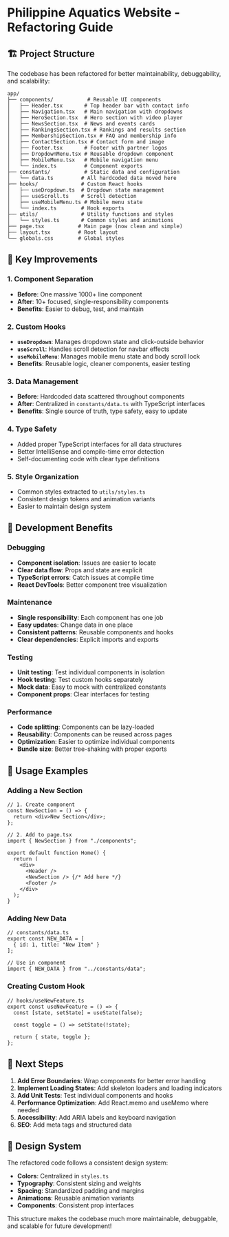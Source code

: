 # Philippine Aquatics Website - Refactoring Guide

## 🏗️ Project Structure

The codebase has been refactored for better maintainability, debuggability, and scalability:

```
app/
├── components/           # Reusable UI components
│   ├── Header.tsx       # Top header bar with contact info
│   ├── Navigation.tsx   # Main navigation with dropdowns
│   ├── HeroSection.tsx  # Hero section with video player
│   ├── NewsSection.tsx  # News and events cards
│   ├── RankingsSection.tsx # Rankings and results section
│   ├── MembershipSection.tsx # FAQ and membership info
│   ├── ContactSection.tsx # Contact form and image
│   ├── Footer.tsx       # Footer with partner logos
│   ├── DropdownMenu.tsx # Reusable dropdown component
│   ├── MobileMenu.tsx   # Mobile navigation menu
│   └── index.ts         # Component exports
├── constants/           # Static data and configuration
│   └── data.ts         # All hardcoded data moved here
├── hooks/              # Custom React hooks
│   ├── useDropdown.ts  # Dropdown state management
│   ├── useScroll.ts    # Scroll detection
│   ├── useMobileMenu.ts # Mobile menu state
│   └── index.ts        # Hook exports
├── utils/              # Utility functions and styles
│   └── styles.ts       # Common styles and animations
├── page.tsx           # Main page (now clean and simple)
├── layout.tsx         # Root layout
└── globals.css        # Global styles
```

## 🎯 Key Improvements

### 1. **Component Separation**
- **Before**: One massive 1000+ line component
- **After**: 10+ focused, single-responsibility components
- **Benefits**: Easier to debug, test, and maintain

### 2. **Custom Hooks**
- **`useDropdown`**: Manages dropdown state and click-outside behavior
- **`useScroll`**: Handles scroll detection for navbar effects
- **`useMobileMenu`**: Manages mobile menu state and body scroll lock
- **Benefits**: Reusable logic, cleaner components, easier testing

### 3. **Data Management**
- **Before**: Hardcoded data scattered throughout components
- **After**: Centralized in `constants/data.ts` with TypeScript interfaces
- **Benefits**: Single source of truth, type safety, easy to update

### 4. **Type Safety**
- Added proper TypeScript interfaces for all data structures
- Better IntelliSense and compile-time error detection
- Self-documenting code with clear type definitions

### 5. **Style Organization**
- Common styles extracted to `utils/styles.ts`
- Consistent design tokens and animation variants
- Easier to maintain design system

## 🔧 Development Benefits

### **Debugging**
- **Component isolation**: Issues are easier to locate
- **Clear data flow**: Props and state are explicit
- **TypeScript errors**: Catch issues at compile time
- **React DevTools**: Better component tree visualization

### **Maintenance**
- **Single responsibility**: Each component has one job
- **Easy updates**: Change data in one place
- **Consistent patterns**: Reusable components and hooks
- **Clear dependencies**: Explicit imports and exports

### **Testing**
- **Unit testing**: Test individual components in isolation
- **Hook testing**: Test custom hooks separately
- **Mock data**: Easy to mock with centralized constants
- **Component props**: Clear interfaces for testing

### **Performance**
- **Code splitting**: Components can be lazy-loaded
- **Reusability**: Components can be reused across pages
- **Optimization**: Easier to optimize individual components
- **Bundle size**: Better tree-shaking with proper exports

## 📝 Usage Examples

### **Adding a New Section**
```tsx
// 1. Create component
const NewSection = () => {
  return <div>New Section</div>;
};

// 2. Add to page.tsx
import { NewSection } from "./components";

export default function Home() {
  return (
    <div>
      <Header />
      <NewSection /> {/* Add here */}
      <Footer />
    </div>
  );
}
```

### **Adding New Data**
```tsx
// constants/data.ts
export const NEW_DATA = [
  { id: 1, title: "New Item" }
];

// Use in component
import { NEW_DATA } from "../constants/data";
```

### **Creating Custom Hook**
```tsx
// hooks/useNewFeature.ts
export const useNewFeature = () => {
  const [state, setState] = useState(false);
  
  const toggle = () => setState(!state);
  
  return { state, toggle };
};
```

## 🚀 Next Steps

1. **Add Error Boundaries**: Wrap components for better error handling
2. **Implement Loading States**: Add skeleton loaders and loading indicators
3. **Add Unit Tests**: Test individual components and hooks
4. **Performance Optimization**: Add React.memo and useMemo where needed
5. **Accessibility**: Add ARIA labels and keyboard navigation
6. **SEO**: Add meta tags and structured data

## 🎨 Design System

The refactored code follows a consistent design system:

- **Colors**: Centralized in `styles.ts`
- **Typography**: Consistent sizing and weights
- **Spacing**: Standardized padding and margins
- **Animations**: Reusable animation variants
- **Components**: Consistent prop interfaces

This structure makes the codebase much more maintainable, debuggable, and scalable for future development!
